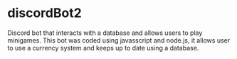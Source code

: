 # discordBot2
Discord bot that interacts with a database and allows users to play minigames.
This bot was coded using javasscript and node.js, it allows user to use a currency system and keeps up to date using a database.
